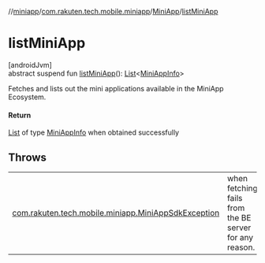 //[miniapp](../../../index.md)/[com.rakuten.tech.mobile.miniapp](../index.md)/[MiniApp](index.md)/[listMiniApp](list-mini-app.md)

# listMiniApp

[androidJvm]\
abstract suspend fun [listMiniApp](list-mini-app.md)(): [List](https://kotlinlang.org/api/latest/jvm/stdlib/kotlin.collections/-list/index.html)&lt;[MiniAppInfo](../-mini-app-info/index.md)&gt;

Fetches and lists out the mini applications available in the MiniApp Ecosystem.

#### Return

[List](https://kotlinlang.org/api/latest/jvm/stdlib/kotlin.collections/-list/index.html) of type [MiniAppInfo](../-mini-app-info/index.md) when obtained successfully

## Throws

| | |
|---|---|
| [com.rakuten.tech.mobile.miniapp.MiniAppSdkException](../-mini-app-sdk-exception/index.md) | when fetching fails from the BE server for any reason. |
